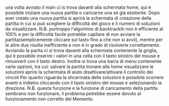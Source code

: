 una volta avviato il main ci is trova davanti alla schermata home, qui è possibile iniziare una nuova partita o caricarne una se già esistente.
Dopo aver creato una nuova partita si aprirà la schermata di creazione della partita in cui si può scegliere la difficoltà del gioco e il numero di soluzioni da visualizzare. 
N.B. purtroppo l'algoritmo di backtrackih non è efficiente al 100% e per la difficoltà facile potrebbe capitare di non avviare la partita(semplicemente cliccare sul tasto fino a che non si avvii), 
mentre per le altre due risulta inefficiente e non è in grado di risolverle correttamente.
Avviando la parita ci si trova davanti alla schermata contenente la griglia, qui è possibile inserire i valori in una cella con il tasto sinistro del mouse e rimuoverli con il tasto destro.
Inoltre si trova una barra di menu contenente varie opzioni, tra cui:
	salvare la partita
	tronare alla home
	visualizzare le soluzioni
	aprire la schermata di aiuto
	disattivare/attivare il controllo dei vincoli
Per quanto riguarda la shcermata delle soluzioni è possibile scorrere avanti e indietro cliccando con il tasto sinistro del mouse e selezionando la direzione.
N.B. questa funzione e la funzione di caricamento della partita sembrano non funzionare, il problema potrebbe essere dovuto al funzionamento non corretto del Memento.
